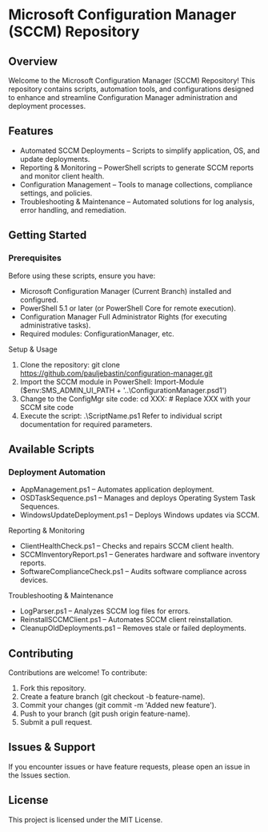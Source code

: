 # Microsoft Configuration Manager (SCCM) Repository

## Overview

Welcome to the Microsoft Configuration Manager (SCCM) Repository! This repository contains scripts, automation tools, and configurations designed to enhance and streamline Configuration Manager administration and deployment processes.

## Features

* Automated SCCM Deployments – Scripts to simplify application, OS, and update deployments.
* Reporting & Monitoring – PowerShell scripts to generate SCCM reports and monitor client health.
* Configuration Management – Tools to manage collections, compliance settings, and policies.
* Troubleshooting & Maintenance – Automated solutions for log analysis, error handling, and remediation.

## Getting Started

### Prerequisites

Before using these scripts, ensure you have:

* Microsoft Configuration Manager (Current Branch) installed and configured.
* PowerShell 5.1 or later (or PowerShell Core for remote execution).
* Configuration Manager Full Administrator Rights (for executing administrative tasks).
* Required modules: ConfigurationManager, etc.

Setup & Usage

1. Clone the repository: git clone https://github.com/pauljebastin/configuration-manager.git
1. Import the SCCM module in PowerShell: Import-Module ($env:SMS_ADMIN_UI_PATH + '\..\ConfigurationManager.psd1')
1. Change to the ConfigMgr site code: cd XXX:  # Replace XXX with your SCCM site code
1. Execute the script: .\ScriptName.ps1
  Refer to individual script documentation for required parameters.

## Available Scripts

### Deployment Automation
* AppManagement.ps1 – Automates application deployment.
* OSDTaskSequence.ps1 – Manages and deploys Operating System Task Sequences.
* WindowsUpdateDeployment.ps1 – Deploys Windows updates via SCCM.

Reporting & Monitoring
* ClientHealthCheck.ps1 – Checks and repairs SCCM client health.
* SCCMInventoryReport.ps1 – Generates hardware and software inventory reports.
* SoftwareComplianceCheck.ps1 – Audits software compliance across devices.

Troubleshooting & Maintenance
* LogParser.ps1 – Analyzes SCCM log files for errors.
* ReinstallSCCMClient.ps1 – Automates SCCM client reinstallation.
* CleanupOldDeployments.ps1 – Removes stale or failed deployments.

## Contributing

Contributions are welcome! To contribute:

1. Fork this repository.
1. Create a feature branch (git checkout -b feature-name).
1. Commit your changes (git commit -m 'Added new feature').
1. Push to your branch (git push origin feature-name).
1. Submit a pull request.

## Issues & Support

If you encounter issues or have feature requests, please open an issue in the Issues section.

## License

This project is licensed under the MIT License.
